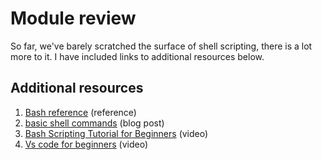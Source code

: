 # Module review

So far, we've barely scratched the surface of shell scripting, there is a lot
more to it. I have included links to additional resources below.

## Additional resources

1. [Bash reference](https://www.gnu.org/software/bash/) (reference)
2. [basic shell commands](https://www.geeksforgeeks.org/basic-shell-commands-in-linux/)
   (blog post)
3. [Bash Scripting Tutorial for Beginners](https://www.youtube.com/watch?v=tK9Oc6AEnR4)
   (video)
4. [Vs code for beginners](https://www.youtube.com/watch?v=B-s71n0dHUk) (video)
